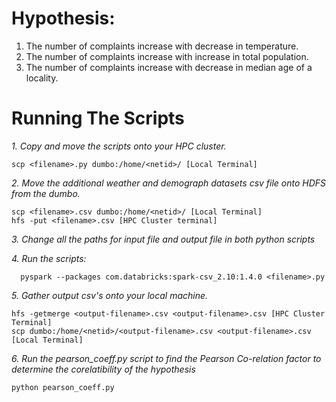 # Hypothesis:

  1. The number of complaints increase with decrease in temperature.
  2. The number of complaints increase with increase in total population.
  3. The number of complaints increase with decrease in median age of a locality.
  
# Running The Scripts

*1. Copy and move the scripts onto your HPC cluster.*
 
    scp <filename>.py dumbo:/home/<netid>/ [Local Terminal]

*2. Move the additional weather and demograph datasets csv file onto HDFS from the dumbo.*
 
    scp <filename>.csv dumbo:/home/<netid>/ [Local Terminal]
    hfs -put <filename>.csv [HPC Cluster terminal]

*3. Change all the paths for input file and output file in both python scripts*
  
*4. Run the scripts:*
 
      pyspark --packages com.databricks:spark-csv_2.10:1.4.0 <filename>.py
  
*5. Gather output csv's onto your local machine.*
 
    hfs -getmerge <output-filename>.csv <output-filename>.csv [HPC Cluster Terminal]
    scp dumbo:/home/<netid>/<output-filename>.csv <output-filename>.csv [Local Terminal]
    
*6. Run the pearson_coeff.py script to find the Pearson Co-relation factor to determine the corelatibility of the hypothesis*
    
    python pearson_coeff.py
